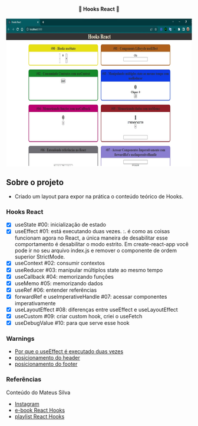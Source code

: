 <h4 align="center"> 
	🚧 Hooks React 🚀
</h4>

<p align="center" style="display: flex; align-items: flex-start; justify-content: center;">
  <img alt="versão 1 do projeto" title="#hooks-react" src="./.github/tela-3.jpg" height="400px">
</p> 

## Sobre o projeto

- Criado um layout para expor na prática o conteúdo teórico de Hooks.

### Hooks React

- [x] useState #00: inicialização de estado
- [x] useEffect #01: está executando duas vezes. :. é como as coisas funcionam agora no React, a única maneira de desabilitar esse comportamento é desabilitar o modo estrito. Em create-react-app você pode ir no seu arquivo index.js e remover o componente de ordem superior StrictMode.
- [x] useContext #02: consumir contextos 
- [x] useReducer #03: manipular múltiplos state ao mesmo tempo 
- [x] useCallback #04: memorizando funções 
- [x] useMemo #05: memorizando dados 
- [x] useRef #06: entender referências 
- [x] forwardRef e useImperativeHandle #07: acessar componentes imperativamente 
- [x] useLayoutEffect #08: diferenças entre useEffect e useLayoutEffect 
- [x] useCustom #09: criar custom hook, criei o useFetch  
- [x] useDebugValue #10: para que serve esse hook

### Warnings

- [Por que o useEffect é executado duas vezes](https://josiaspereira.com.br/por-que-o-useeffect-e-executado-duas-vezes/)
- [posicionamento do header](https://www.w3schools.com/howto/howto_css_fixed_menu.asp)
- [posicionamento do footer](https://www.w3schools.com/howto/howto_css_fixed_footer.asp)

### Referências

Conteúdo do Mateus Silva
- [Instagram](https://www.instagram.com/imateus.silva/)
- [e-book React Hooks](https://devacademy.com.br/ebooks/react-hooks/)
- [playlist React Hooks](https://www.youtube.com/playlist?list=PLPXWI3llyMiLayGs4_noY8Q1-rbmbFoYM)
